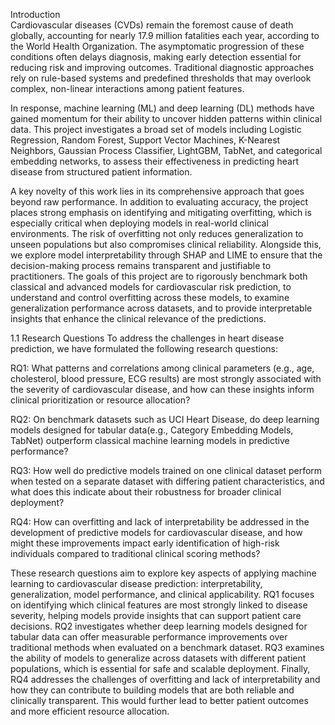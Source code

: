 Introduction  
Cardiovascular diseases (CVDs) remain the foremost cause of death globally, accounting for nearly 17.9 million fatalities each year, according to the World Health Organization. The asymptomatic progression of these conditions often delays diagnosis, making early detection essential for reducing risk and improving outcomes. Traditional diagnostic approaches rely on rule-based systems and predefined thresholds that may overlook complex, non-linear interactions among patient features.

In response, machine learning (ML) and deep learning (DL) methods have gained momentum for their ability to uncover hidden patterns within clinical data. This project investigates a broad set of models including Logistic Regression, Random Forest, Support Vector Machines, K-Nearest Neighbors, Gaussian Process Classifier, LightGBM, TabNet, and categorical embedding networks, to assess their effectiveness in predicting heart disease from structured patient information.

A key novelty of this work lies in its comprehensive approach that goes beyond raw performance. In addition to evaluating accuracy, the project places strong emphasis on identifying and mitigating overfitting, which is especially critical when deploying models in real-world clinical environments. The risk of overfitting not only reduces generalization to unseen populations but also compromises clinical reliability. Alongside this, we explore model interpretability through SHAP and LIME to ensure that the decision-making process remains transparent and justifiable to practitioners.
The goals of this project are to rigorously benchmark both classical and advanced models for cardiovascular risk prediction, to understand and control overfitting across these models, to examine generalization performance across datasets, and to provide interpretable insights that enhance the clinical relevance of the predictions.

1.1 Research Questions 
To address the challenges in heart disease prediction, we have formulated the following research questions:

RQ1: What patterns and correlations among clinical parameters (e.g., age, cholesterol, blood pressure, ECG results) are most strongly associated with the severity of cardiovascular disease, and how can these insights inform clinical prioritization or resource allocation? 

RQ2: On benchmark datasets such as UCI Heart Disease, do deep learning models designed for tabular data(e.g., Category Embedding Models, TabNet) outperform classical machine learning models in predictive performance?

RQ3: How well do predictive models trained on one clinical dataset perform when tested on a separate dataset with differing patient characteristics, and what does this indicate about their robustness for broader clinical deployment?

RQ4: How can overfitting and lack of interpretability be addressed in the development of predictive models for cardiovascular disease, and how might these improvements impact early identification of high-risk individuals compared to traditional clinical scoring methods?

These research questions aim to explore key aspects of applying machine learning to cardiovascular disease prediction: interpretability, generalization, model performance, and clinical applicability. RQ1 focuses on identifying which clinical features are most strongly linked to disease severity, helping models provide insights that can support patient care decisions. RQ2 investigates whether deep learning models designed for tabular data can offer measurable performance improvements over traditional methods when evaluated on a benchmark dataset. RQ3 examines the ability of models to generalize across datasets with different patient populations, which is essential for safe and scalable deployment. Finally, RQ4 addresses the challenges of overfitting and lack of interpretability and how they can contribute to building models that are both reliable and clinically transparent. This would further lead to better patient outcomes and more efficient resource allocation.
